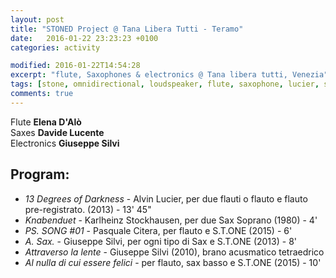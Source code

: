 ```yaml
---
layout: post
title: "STONED Project @ Tana Libera Tutti - Teramo"
date:   2016-01-22 23:23:23 +0100
categories: activity

modified: 2016-01-22T14:54:28
excerpt: "flute, Saxophones & electronics @ Tana libera tutti, Venezia"
tags: [stone, omnidirectional, loudspeaker, flute, saxophone, lucier, stockhausen, citera]
comments: true
---
```


Flute **Elena D'Alò**    
Saxes **Davide Lucente**    
Electronics **Giuseppe Silvi**

## Program:

- *13 Degrees of Darkness* - Alvin Lucier, per due flauti o flauto e flauto pre-registrato. (2013) - 13' 45"
- *Knabenduet* - Karlheinz Stockhausen, per due Sax Soprano (1980) - 4'
- *PS. SONG \#01* - Pasquale Citera, per flauto e S.T.ONE (2015) - 6'
- *A. Sax.* - Giuseppe Silvi, per ogni tipo di Sax e S.T.ONE (2013) - 8'
- *Attraverso la lente* - Giuseppe Silvi (2010), brano acusmatico tetraedrico
- *Al nulla di cui essere felici* - per flauto, sax basso e S.T.ONE (2015) - 10'
